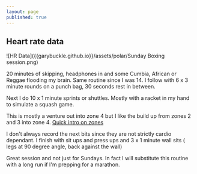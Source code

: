 ```yaml
---
layout: page
published: true
---
```




## Heart rate data

![HR Data]({{garybuckle.github.io}}/assets/polar/Sunday Boxing session.png)


20 minutes of skipping, headphones in and some Cumbia, African or Reggae flooding my brain.
Same routine since I was 14. 
I follow with  6 x 3 minute rounds on a punch bag, 30 seconds rest in between. 

Next I do 10 x 1 minute sprints or shuttles. Mostly with a racket in my hand to simulate a squash game.

This is mostly a venture out into zone 4 but I like the build up from zones 2 and 3 into zone 4.
[Quick intro on zones](https://support.polar.com/uk-en/support/tips/Polar_Sport_Zones)

I don't always record the next bits since they are not strictly cardio dependant.
I finish with sit ups and press ups and 3 x 1 minute wall sits ( legs at 90 degree angle, back against the wall)


Great session and not just for Sundays. In fact I will substitute this routine with a long run if I'm prepping for a marathon.
